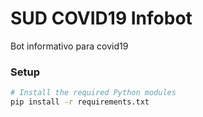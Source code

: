 # SUD COVID19 Infobot

Bot informativo para covid19

### Setup

```bash
# Install the required Python modules
pip install -r requirements.txt
```
